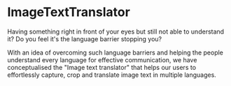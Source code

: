 # ImageTextTranslator
Having something right in front of your eyes but still not able to understand it? Do you feel it's the language barrier stopping you?

With an idea of overcoming such language barriers and helping the people understand every language for effective communication, we have conceptualised the "Image text translator" that helps our users to effortlessly capture, crop and translate image text in multiple languages.
